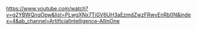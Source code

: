 https://www.youtube.com/watch?v=g2YBWQnqOpw&list=PLwgXNx7TiGV6UH3aEzmdZwzFRwvEnRb0N&index=4&ab_channel=ArtificialIntelligence-AllinOne
